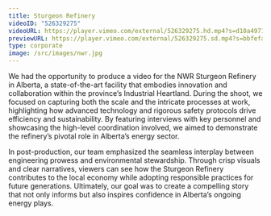 ```yaml
---
title: Sturgeon Refinery
videoID: "526329275"
videoURL: https://player.vimeo.com/external/526329275.hd.mp4?s=d10a49713b1355620c2605f114459d5281fb98c9&profile_id=175
previewURL: https://player.vimeo.com/external/526329275.sd.mp4?s=bbfefacad38c06bb04bf60d3bb27328fa83bbcba&profile_id=165
type: corporate
image: /src/images/nwr.jpg
---
```

We had the opportunity to produce a video for the NWR Sturgeon Refinery in Alberta, a state-of-the-art facility that embodies innovation and collaboration within the province’s Industrial Heartland. During the shoot, we focused on capturing both the scale and the intricate processes at work, highlighting how advanced technology and rigorous safety protocols drive efficiency and sustainability. By featuring interviews with key personnel and showcasing the high-level coordination involved, we aimed to demonstrate the refinery’s pivotal role in Alberta’s energy sector.

In post-production, our team emphasized the seamless interplay between engineering prowess and environmental stewardship. Through crisp visuals and clear narratives, viewers can see how the Sturgeon Refinery contributes to the local economy while adopting responsible practices for future generations. Ultimately, our goal was to create a compelling story that not only informs but also inspires confidence in Alberta’s ongoing energy plays.
